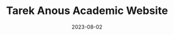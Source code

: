 ---
# Leave the homepage title empty to use the site title
title: Tarek Anous Academic Website
date: 2023-08-02
type: landing

sections:
  - block: hero
    content:
      title: |
        The Anous group 
      image:
        filename: deSitter.jpeg
      text: |- 
        <br>

        Welcome to Tarek Anous's group webpage, where you can find information about group members, research and teaching activities, and events going on. 
        {style="font-size: 1rem;"}

  - block: markdown
    content:
      title: Research  
      image:
        filename: 
      text: |-
       ![Collapse](/uploads/collapse.png#center)
       One of the landmark pursuits of theoretical physics is to quantize the gravitational interaction. String theory provides a perturbative approach, but requires extra particles, symmetries, and spacetime dimensions. Worst of all, string theory fails as a framework in expanding spacetimes---and it just so happens that our universe is [expanding at an exponential rate](https://www.nobelprize.org/prizes/physics/2011/summary/).

       Luckily, string theory has led to the development of _holographic dualities_, such as the AdS/CFT correspondence (learn about it [here](https://www.damtp.cam.ac.uk/user/aw846/AdSCFT.html)), which posits that spacetime physics emerges as a strong-coupling, many-body limit of quantum systems that do not interact gravitationally. 

       My research aims to understand how spacetime horizon physics is encoded using such dualities, and explore models that incorporate the expansion of spacetime. Some approaches that I have taken in the past include: 

       - Low-dimensional models of classical and quantum gravity, and their holographic duals
          - For example: thermalization as a dual of gravitational [black hole collapse](/publication/anous-2016-kss)
       - Supersymmetric matrix quantum mechanics as a [toy model](/publication/anous-2019-rqb) for [string theoretic black holes](/publication/anous-2017-mwr)
       - Disordered systems as a model of [cold](/publication/anous-2021-eqj), [fragmented black holes](/publication/anninos-2016-szt)
       - Quantum field theory on a rigid de Sitter background, including
          - The constraints imposed by [symmetries](/publication/anninos-2023-lin) and [unitarity](/publication/anous-2020-nxu)
          - The cosmological wavefunction and how it controls the [infrared of loop integrals](/publication/anninos-2014-lwa)



  - block: people
    content:
      title: Meet the team
      # Choose which groups/teams of users to display.
      #   Edit `user_groups` in each user's profile to add them to one or more of these groups.
      user_groups:
          - Researchers
          - Graduate Students
          - Alumni
      sort_by: Params.last_name
      sort_ascending: true
    design:
      show_interests: false
      show_role: true
      show_social: true
  
  - block: contact
    content:
      title: <span style="color:#1C4E9D">Office Address</span>
      text: 
      email: t.anous@qmul.ac.uk
      address:  
        street: School of Mathematical Sciences<br> MB-B24<br> Queen Mary University of London<br> Mile End Road
        city: London
        postcode: 'E1 4NS'
        country: United Kingdom
        country_code: UK
      coordinates:
        latitude: #'51.522419'
        longitude: #'-0.043088'
      directions: We are located between the <span style="color:#38761D">Stepney</span> <span style="color:#C27BA0">Green</span> and <span style="color:#CC0000">Mi</span><span style="color:#38761D">le E</span><span style="color:#C27BA0">nd</span> tube stops<br> 

        <iframe src="https://www.google.com/maps/embed?pb=!1m18!1m12!1m3!1d2482.493285291059!2d-0.0457134232438842!3d51.522511671816844!2m3!1f0!2f0!3f0!3m2!1i1024!2i768!4f13.1!3m3!1m2!1s0x48761d2f3123ff19%3A0x1a14b140e802c875!2sSchool%20of%20Mathematical%20Sciences!5e0!3m2!1sen!2suk!4v1691160967834!5m2!1sen!2suk" width="100%" height="450" style="border:0;" allowfullscreen="" loading="lazy" referrerpolicy="no-referrer-when-downgrade"></iframe>
      #contact_links:
      #  - icon: comments
      #    icon_pack: fas
      #    name: Discuss on Forum
      #    link: 'https://discourse.gohugo.io'
    
      # Automatically link email and phone or display as text?
      autolink: true
    
      # Email form provider
      # form:
      #  provider: netlify
      #  formspree:
      #    id:
      #  netlify:
      #    # Enable CAPTCHA challenge to reduce spam?
      #    captcha: false
    design:
      columns: '1'

  - block: markdown
    content:
      title:
      subtitle: ''
      text:
    design:
      columns: '1'
      background:
        image: 
          filename: deSitter.jpeg
          filters:
            brightness: 1
          parallax: true
          position: center
          size: cover
          text_color_light: true
      spacing:
        padding: ['20px', '0', '20px', '0']
      css_class: fullscreen
  
---